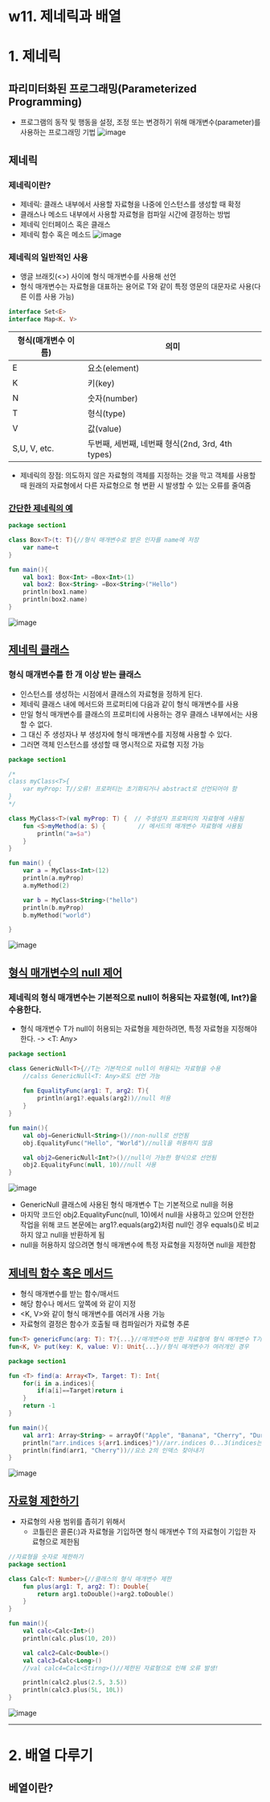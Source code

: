 # w11. 제네릭과 배열
# 1. 제네릭

## 파리미터화된 프로그래밍(Parameterized Programming)
* 프로그램의 동작 및 행동을 설정, 조정 또는 변경하기 위해 매개변수(parameter)를 사용하는 프로그래밍 기법
![image](https://github.com/qlkdkd/OOP/assets/71871927/68042938-4095-4e75-8170-94db5869d4cd)

## 제네릭
### 제네릭이란?
* 제네릭: 클래스 내부에서 사용할 자료형을 나중에 인스턴스를 생성할 때 확정
* 클래스나 메소드 내부에서 사용할 자료형을 컴파일 시간에 결정하는 방법
* 제네릭 인터페이스 혹은 클래스
* 제네릭 함수 혹은 메소드
![image](https://github.com/qlkdkd/OOP/assets/71871927/20b198ce-3e06-44a7-982a-842d2edcd598)

### 제네릭의 일반적인 사용
* 앵글 브래킷(<>) 사이에 형식 매개변수를 사용해 선언
* 형식 매개변수는 자료형을 대표하는 용어로 T와 같이 특정 영문의 대문자로 사용(다른 이름 사용 가능)
```kotlin
interface Set<E>
interface Map<K. V>
```

형식(매개변수 이름)|의미
---|---
E|요소(element)
K|키(key)
N|숫자(number)
T|형식(type)
V|값(value)
S,U, V, etc.|두번째, 세번째, 네번째 형식(2nd, 3rd, 4th types)

* 제네릭의 장점: 의도하지 않은 자료형의 객체를 지정하는 것을 막고 객체를 사용할 때 원래의 자료형에서 다른 자료형으로 형 변환 시 발생할 수 있는 오류를 줄여줌

### [간단한 제네릭의 예]()
```kotlin
package section1

class Box<T>(t: T){//형식 매개변수로 받은 인자를 name에 저장
    var name=t
}

fun main(){
    val box1: Box<Int> =Box<Int>(1)
    val box2: Box<String> =Box<String>("Hello")
    println(box1.name)
    println(box2.name)
}
```
![image](https://github.com/qlkdkd/OOP/assets/71871927/76120b86-1c37-4211-94fb-1b0868b5d195)

## [제네릭 클래스]()
### 형식 매개변수를 한 개 이상 받는 클래스
* 인스턴스를 생성하는 시점에서 클래스의 자료형을 정하게 된다.
* 제네릭 클래스 내에 메서드와 프로퍼티에 다음과 같이 형식 매개변수를 사용
* 만일 형식 매개변수를 클래스의 프로퍼티에 사용하는 경우 클래스 내부에서는 사용할 수 없다.
* 그 대신 주 생성자나 부 생성자에 형식 매개변수를 지정해 사용할 수 있다.
* 그러면 객체 인스턴스를 생성할 때 명시적으로 자료형 지정 가능
```kotlin
package section1

/*
class myClass<T>{
    var myProp: T//오류! 프로퍼티는 초기화되거나 abstract로 선언되어야 함
}
*/

class MyClass<T>(val myProp: T) {  // 주생성자 프로퍼티의 자료형에 사용됨
    fun <S>myMethod(a: S) { 		// 메서드의 매개변수 자료형에 사용됨
        println("a=$a")
    }
}

fun main() {
    var a = MyClass<Int>(12)
    println(a.myProp)
    a.myMethod(2)

    var b = MyClass<String>("hello")
    println(b.myProp)
    b.myMethod("world")

}
```
![image](https://github.com/qlkdkd/OOP/assets/71871927/4d040dfc-6b54-40da-b225-683c5cd3bb00)

## [형식 매개변수의 null 제어]()
### 제네릭의 형식 매개변수는 기본적으로 null이 허용되는 자료형(예, Int?)을 수용한다.
* 형식 매개변수 T가 null이 허용되는 자료형을 제한하려면, 특정 자료형을 지정해야 한다. -> <T: Any>

```kotlin
package section1

class GenericNull<T>{//T는 기본적으로 null이 허용되는 자료형을 수용
    //calss GenericNull<T: Any>로도 선언 가능
    
    fun EqualityFunc(arg1: T, arg2: T){
        println(arg1?.equals(arg2))//null 허용
    }
}

fun main(){
    val obj=GenericNull<String>()//non-null로 선언됨
    obj.EqualityFunc("Hello", "World")//null을 허용하지 않음

    val obj2=GenericNull<Int?>()//null이 가능한 형식으로 선언됨
    obj2.EqualityFunc(null, 10)//null 사용
}
```
![image](https://github.com/qlkdkd/OOP/assets/71871927/629507d8-e092-489d-850f-e7b589a5f56b)
* GenericNull 클래스에 사용된 형식 매개변수 T는 기본적으로 null을 허용
* 마지막 코드인 obj2.EqualityFunc(null, 10)에서 null을 사용하고 있으며 안전한 작업을 위해 코드 본문에는 arg1?.equals(arg2)처럼 null인 경우 equals()로 비교하지 않고 null을 반환하게 됨
* null을 허용하지 않으려면 형식 매개변수에 특정 자료형을 지정하면 null을 제한함

## [제네릭 함수 혹은 메서드]()
* 형식 매개변수를 받는 함수/매서드
* 해당 함수나 메서드 앞쪽에 <T>와 같이 지정
* <K, V>와 같이 형식 매개변수를 여러개 사용 가능
* 자료형의 결정은 함수가 호출될 때 컴파일러가 자료형 추론
```kotlin
fun<T> genericFunc(arg: T): T?{...}//매개변수와 반환 자료형에 형식 매개변수 T가 사용
fun<K, V> put(key: K, value: V): Unit{...}//형식 매개변수가 여러개인 경우
```
```kotlin
package section1

fun <T> find(a: Array<T>, Target: T): Int{
    for(i in a.indices){
        if(a[i]==Target)return i
    }
    return -1
}

fun main(){
    val arr1: Array<String> = arrayOf("Apple", "Banana", "Cherry", "Durian")
    println("arr.indices ${arr1.indices}")//arr.indices 0...3(indices는 배열의 유효 범위 반환)
    println(find(arr1, "Cherry"))//요소 2의 인덱스 찾아내기
}
```
![image](https://github.com/qlkdkd/OOP/assets/71871927/5c9367c1-713e-4bbb-b579-40d430ff7791)

## [자료형 제한하기]()
* 자료형의 사용 범위를 좁히기 위해서
  * 코틀린은 콜론(:)과 자료형을 기입하면 형식 매개변수 T의 자료형이 기입한 자료형으로 제한됨
 
```kotlin
//자료형을 숫자로 제한하기
package section1

class Calc<T: Number>{//클래스의 형식 매개변수 제한
    fun plus(arg1: T, arg2: T): Double{
        return arg1.toDouble()+arg2.toDouble()
    }
}

fun main(){
    val calc=Calc<Int>()
    println(calc.plus(10, 20))

    val calc2=Calc<Double>()
    val calc3=Calc<Long>()
    //val calc4=Calc<Stirng>()//제한된 자료형으로 인해 오류 발생!

    println(calc2.plus(2.5, 3.5))
    println(calc3.plus(5L, 10L))
}
```
![image](https://github.com/qlkdkd/OOP/assets/71871927/22e39447-3af2-4255-9fc2-2ea622e2e593)

---

# 2. 배열 다루기
## 베열이란?
